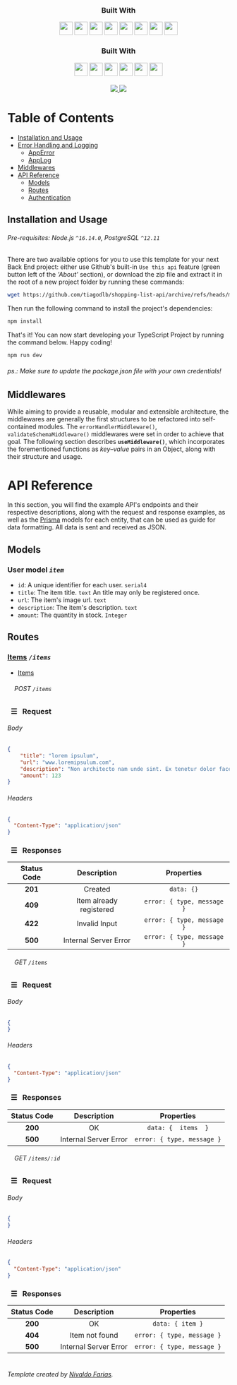 <!-- This is a Shopping-List-API Repository, use as needed! -->

<!-- Project Summary -->

<br />

<div align="center">
  <a href="https://github.com/tiagodlb/shopping-list-api>
    <img src="https://cdn.jsdelivr.net/gh/devicons/devicon/icons/typescript/typescript-original.svg" alt="Logo" width="90">
  </a>

  <h3>Built With</h3>
    <img src="https://img.shields.io/badge/Heroku-430098?style=for-the-badge&logo=heroku&logoColor=white" height="30px"/>
    <img src="https://img.shields.io/badge/PostgreSQL-316192?style=for-the-badge&logo=postgresql&logoColor=white" height="30px"/>
    <img src="https://img.shields.io/badge/TypeScript-007ACC?style=for-the-badge&logo=typescript&logoColor=white" height="30px"/>
    <img src="https://img.shields.io/badge/Prisma-3982CE?style=for-the-badge&logo=Prisma&logoColor=white" height="30px"/>
    <img src="https://img.shields.io/badge/Node.js-43853D?style=for-the-badge&logo=node.js&logoColor=white" height="30px"/>  
    <img src="https://img.shields.io/badge/Express.js-404D59?style=for-the-badge&logo=express.js&logoColor=white" height="30px"/>
    <img src="https://img.shields.io/badge/JWT-323330?style=for-the-badge&logo=json-web-tokens&logoColor=pink" height="30px"/>
    <img src="https://img.shields.io/badge/JEST-207AFC?style=for-the-badge&logo=jest&logoColor=green" height="30px"/>
  </div>

<div align="center">
  <h3>Built With</h3>

  <img src="https://img.shields.io/badge/PostgreSQL-316192?style=for-the-badge&logo=postgresql&logoColor=white" height="30px"/>
  <img src="https://img.shields.io/badge/TypeScript-007ACC?style=for-the-badge&logo=typescript&logoColor=white" height="30px"/>
  <img src="https://img.shields.io/badge/Prisma-3982CE?style=for-the-badge&logo=Prisma&logoColor=white" height="30px"/>
  <img src="https://img.shields.io/badge/Node.js-43853D?style=for-the-badge&logo=node.js&logoColor=white" height="30px"/>  
  <img src="https://img.shields.io/badge/Express.js-404D59?style=for-the-badge&logo=express.js&logoColor=white" height="30px"/>
  <img src="https://img.shields.io/badge/JWT-323330?style=for-the-badge&logo=json-web-tokens&logoColor=pink" height="30px"/>

  <!-- Badges source: https://dev.to/envoy_/150-badges-for-github-pnk -->
</div>

<br />

<div align="center">
  <a href="https://github.com/NivaldoFarias/typescript-project-template/releases/tag/v2.0.0" alt="Current template version badge">
    <img src="https://img.shields.io/github/package-json/v/NivaldoFarias/typescript-project-template?style=flat-square" />
  </a>
  <a href="https://github.com/NivaldoFarias/typescript-project-template/releases/tag/v2.0.0" alt="Current template version badge">
    <img src="https://img.shields.io/badge/license-MIT-%23A8D1FF?style=flat-square" />
  </a>
</div>

<!-- Table of Contents -->

# Table of Contents

- [Installation and Usage](#installation-and-usage)
- [Error Handling and Logging](#error-handling-and-logging)
  - [AppError](#--apperror)
  - [AppLog](#--applog)
- [Middlewares](#middlewares)
- [API Reference](#api-reference)
  - [Models](#models)
  - [Routes](#routes)
  - [Authentication](#authentication)

<!-- Installation and Usage -->

## Installation and Usage

###### Pre-requisites: Node.js `^16.14.0`, PostgreSQL `^12.11`

There are two available options for you to use this template for your next Back End project: either use Github's built-in `Use this api` feature (green button left of the _'About'_ section), or download the zip file and extract it in the root of a new project folder by running these commands:

```bash
wget https://github.com/tiagodlb/shopping-list-api/archive/refs/heads/main.zip
```

Then run the following command to install the project's dependencies:

```bash
npm install
```

That's it! You can now start developing your TypeScript Project by running the command below. Happy coding!

```bash
npm run dev
```

###### _ps.: Make sure to update the package.json file with your own credentials!_

<!-- Middlewares -->

## Middlewares

While aiming to provide a reusable, modular and extensible architecture, the middlewares are generally the first structures to be refactored into self-contained modules. The `errorHandlerMiddleware()`, `validateSchemaMiddleware()` middlewares were set in order to achieve that goal. The following section describes **`useMiddleware()`**, which incorporates the forementioned functions as _key–value_ pairs in an Object, along with their structure and usage.

# API Reference

In this section, you will find the example API's endpoints and their respective descriptions, along with the request and response examples, as well as the [Prisma](https://www.prisma.io/) models for each entity, that can be used as guide for data formatting. All data is sent and received as JSON.

<!-- Models -->

## Models

### User model _`item`_

- `id`: A unique identifier for each user. `serial4`
- `title`: The item title. `text`  An title may only be registered once.
- `url`: The item's image url. `text`
- `description`: The item's description. `text`
- `amount`: The quantity in stock. `Integer`

## Routes

### [Items](#items) _`/items`_

- [Items](#---post-and-get)

###### &nbsp; &nbsp; POST _`/items`_

### &nbsp; ☰ &nbsp; Request

###### Body

```json
{
    "title": "lorem ipsulum",
    "url": "www.loremipsulum.com",
    "description": "Non architecto nam unde sint. Ex tenetur dolor facere optilo aut consequatur. Ea laudantium reiciendis repellendus.",
    "amount": 123
}
```

###### Headers

```json
{
  "Content-Type": "application/json"
}
```

### &nbsp; ☰ &nbsp; Responses

| Status Code |       Description        |          Properties           |
| :---------: | :----------------------: | :---------------------------: |
|   **201**   |         Created          |          `data: {}`           |
|   **409**   | Item already registered | `error: { type, message }`     |
|   **422**   |      Invalid Input       | `error: { type, message }`    |
|   **500**   |  Internal Server Error   | `error: { type, message }`    |


###### &nbsp; &nbsp; GET _`/items`_

### &nbsp; ☰ &nbsp; Request

###### Body

```json
{
}
```

###### Headers

```json
{
  "Content-Type": "application/json"
}
```

### &nbsp; ☰ &nbsp; Responses

| Status Code |      Description      |          Properties           |
| :---------: | :-------------------: | :---------------------------: |
|   **200**   |          OK           |       `data: {  items  }`     |
|   **500**   | Internal Server Error | `error: { type, message }`    |

###### &nbsp; &nbsp; GET _`/items/:id`_

### &nbsp; ☰ &nbsp; Request

###### Body

```json
{
}
```

###### Headers

```json
{
  "Content-Type": "application/json"
}
```

### &nbsp; ☰ &nbsp; Responses

| Status Code |      Description      |          Properties           |
| :---------: | :-------------------: | :---------------------------: |
|   **200**   |          OK           |       `data: { item }`        |
|   **404**   |    Item not found     | `error: { type, message }`    |
|   **500**   | Internal Server Error | `error: { type, message }`    |

#

###### Template created by [Nivaldo Farias](https://github.com/NivaldoFarias/typescript-project-template).
